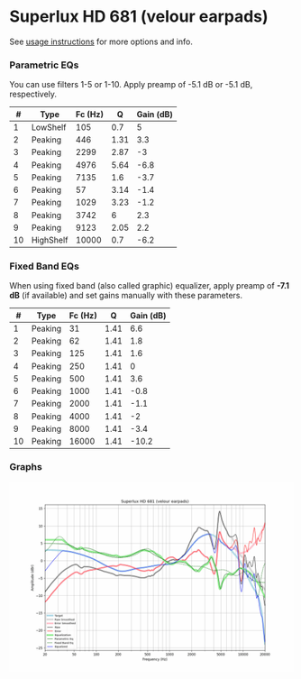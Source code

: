 # Superlux HD 681 (velour earpads)
See [usage instructions](https://github.com/jaakkopasanen/AutoEq#usage) for more options and info.

### Parametric EQs
You can use filters 1-5 or 1-10. Apply preamp of -5.1 dB or -5.1 dB, respectively.

|   # | Type      |   Fc (Hz) |    Q |   Gain (dB) |
|-----|-----------|-----------|------|-------------|
|   1 | LowShelf  |       105 | 0.7  |         5   |
|   2 | Peaking   |       446 | 1.31 |         3.3 |
|   3 | Peaking   |      2299 | 2.87 |        -3   |
|   4 | Peaking   |      4976 | 5.64 |        -6.8 |
|   5 | Peaking   |      7135 | 1.6  |        -3.7 |
|   6 | Peaking   |        57 | 3.14 |        -1.4 |
|   7 | Peaking   |      1029 | 3.23 |        -1.2 |
|   8 | Peaking   |      3742 | 6    |         2.3 |
|   9 | Peaking   |      9123 | 2.05 |         2.2 |
|  10 | HighShelf |     10000 | 0.7  |        -6.2 |

### Fixed Band EQs
When using fixed band (also called graphic) equalizer, apply preamp of **-7.1 dB** (if available) and set gains manually with these parameters.

|   # | Type    |   Fc (Hz) |    Q |   Gain (dB) |
|-----|---------|-----------|------|-------------|
|   1 | Peaking |        31 | 1.41 |         6.6 |
|   2 | Peaking |        62 | 1.41 |         1.8 |
|   3 | Peaking |       125 | 1.41 |         1.6 |
|   4 | Peaking |       250 | 1.41 |         0   |
|   5 | Peaking |       500 | 1.41 |         3.6 |
|   6 | Peaking |      1000 | 1.41 |        -0.8 |
|   7 | Peaking |      2000 | 1.41 |        -1.1 |
|   8 | Peaking |      4000 | 1.41 |        -2   |
|   9 | Peaking |      8000 | 1.41 |        -3.4 |
|  10 | Peaking |     16000 | 1.41 |       -10.2 |

### Graphs
![](./Superlux%20HD%20681%20(velour%20earpads).png)
